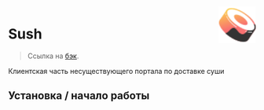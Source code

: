 <img width="75" height="75" src="./public/icons/sush-logo.svg" alt="Project Logo" align="right">

# Sush
> Ccылка на [бэк](https://github.com/eeravich/projectT-back).<br/>

Клиентская часть несуществующего портала по доставке суши

## Установка / начало работы
